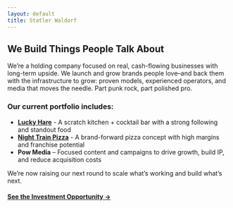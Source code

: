 ```yaml
---
layout: default
title: Statler Waldorf
---
```


## We Build Things People Talk About

We’re a holding company focused on real, cash-flowing businesses with long-term upside. We launch and grow brands people love–and back them with the infrastructure to grow: proven models, experienced operators, and media that moves the needle. Part punk rock, part polished pro.


### Our current portfolio includes:

- **[Lucky Hare](https://luckyhare.com)** - A scratch kitchen + cocktail bar with a strong following and standout food
- **[Night Train Pizza](https://nighttrainpizza.com)** - A brand-forward pizza concept with high margins and franchise potential
- **Pow Media** – Focused content and campaigns to drive growth, build IP, and reduce acquisition costs

We’re now raising our next round to scale what’s working and build what’s next.

#### [See the Investment Opportunity →](/invest)
